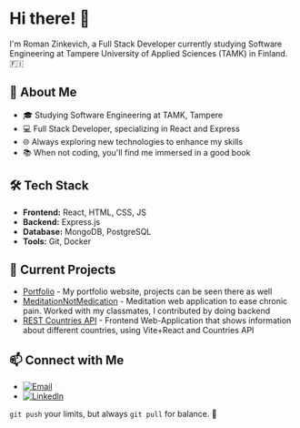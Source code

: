 # Hi there! 👋

I'm Roman Zinkevich, a Full Stack Developer currently studying Software Engineering at Tampere University of Applied Sciences (TAMK) in Finland. 🇫🇮

## 🚀 About Me

- 🎓 Studying Software Engineering at TAMK, Tampere
- 💻 Full Stack Developer, specializing in React and Express
- 🌐 Always exploring new technologies to enhance my skills
- 📚 When not coding, you'll find me immersed in a good book

## 🛠️ Tech Stack

- **Frontend:** React, HTML, CSS, JS
- **Backend:** Express.js
- **Database:** MongoDB, PostgreSQL
- **Tools:** Git, Docker

## 🌱 Current Projects

- [Portfolio](https://romazinkevich.github.io/Portfolio/) - My portfolio website, projects can be seen there as well
- [MeditationNotMedication](https://github.com/ZealinBee/MeditationNotMedication) - Meditation web application to ease chronic pain. Worked with my classmates, I contributed by doing backend
- [REST Countries API](https://github.com/RomaZinkevich/REST-Countries-API) - Frontend Web-Application that shows information about different countries, using Vite+React and Countries API
  
## 📫 Connect with Me

- [![Email](https://img.shields.io/badge/Gmail-D14836?style=for-the-badge&logo=gmail&logoColor=white)](mailto:roman.zinkevich1903@gmail.com)
- [![Linkedln](https://img.shields.io/badge/LinkedIn-0077B5?style=flat-square&logo=linkedin&logoColor=white)](https://www.linkedin.com/in/roman-zinkevich-9466a9255)
  
`git push` your limits, but always `git pull` for balance. 💪

